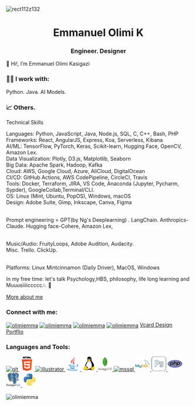 
![rect112z132](https://github.com/olimiemma/olimiemma/assets/98601170/109b1c04-65a9-4694-9f22-341253c2ec3f)

<h1 align="center"> Emmanuel Olimi K </h1>
<h3 align="center">  Engineer. Designer </h3>

👋 Hi!, I’m Emmanuel Olimi Kasigazi

<h3 align="left">   👨‍💻  I work with:</h3>
Python. Java. AI Models.

<h3 align="left"> 📈 Others. </h3>
Technical Skills

Languages: Python, JavaScript, Java, Node.js, SQL, C, C++, Bash, PHP
 <br>Frameworks: React, AngularJS, Express, Koa, Serverless, Kibana
 <br>AI/ML: TensorFlow, PyTorch, Keras, Scikit-learn, Hugging Face, OpenCV, Amazon Lex.
 <br>Data Visualization: Plotly, D3.js, Matplotlib, Seaborn
 <br>Big Data: Apache Spark, Hadoop, Kafka
 <br>Cloud: AWS, Google Cloud, Azure, AliCloud, DigitalOcean
 <br>CI/CD: GitHub Actions, AWS CodePipeline, CircleCI, Travis
 <br>Tools: Docker, Terraform, JIRA, VS Code, Anaconda (Jupyter, Pycharm, Sypder), GoogleCollab,Terminal/CLI. 
 <br>OS: Linux (Mint, Ubuntu, PopOS), Windows, macOS
 <br>Design: Adobe Suite, Gimp, Inkscape, Canva, Figma
           
<br> Prompt engineering = GPT(by Ng's Deeplearning) . LangChain.  Anthropics-Claude. Hugging face-Cohere, Amazon Lex,

<br>Music/Audio: FruityLoops, Adobe Audition, Audacity.
<br> Misc. Trello. ClickUp. 
 
 <br>Platforms: Linux Mintcinnamon  (Daily Driver), MacOS, Windows<br>
<p>

  
 In my free time: let's talk Psychology,HBS, philosophy, life long learning and Muuusiiiiccccc🎶. 🙂

<a href="https://linktr.ee/olimiemma">More about me</a>

  

<h3 align="left">Connect with me:</h3>
<p align="left">
 
<a href="https://twitter.com/olimiemma" target="blank"><img align="center" src="https://raw.githubusercontent.com/rahuldkjain/github-profile-readme-generator/master/src/images/icons/Social/twitter.svg" alt="olimiemma" height="30" width="40" /></a>
<a href="https://linkedin.com/in/olimiemma" target="blank"><img align="center" src="https://raw.githubusercontent.com/rahuldkjain/github-profile-readme-generator/master/src/images/icons/Social/linked-in-alt.svg" alt="olimiemma" height="30" width="40" /></a>
<a href="https://stackoverflow.com/users/olimiemma" target="blank"><img align="center" src="https://raw.githubusercontent.com/rahuldkjain/github-profile-readme-generator/master/src/images/icons/Social/stack-overflow.svg" alt="olimiemma" height="30" width="40" /></a>
<a href="https://fb.com/olimiemma" target="blank"><img align="center" src="https://raw.githubusercontent.com/rahuldkjain/github-profile-readme-generator/master/src/images/icons/Social/facebook.svg" alt="olimiemma" height="30" width="40" /></a>
<a href="https://olimi.wazigrouplimited.com"> Vcard </a>
<a href="http://olimiemma.wazigrouplimited.com/"> Design Portflio </a>
</p>

<h3 align="left">Languages and Tools:</h3>
<p align="left"> <a href="https://git-scm.com/" target="_blank" rel="noreferrer"> <img src="https://www.vectorlogo.zone/logos/git-scm/git-scm-icon.svg" alt="git" width="40" height="40"/> </a> <a href="https://www.w3.org/html/" target="_blank" rel="noreferrer"> <img src="https://raw.githubusercontent.com/devicons/devicon/master/icons/html5/html5-original-wordmark.svg" alt="html5" width="40" height="40"/> </a> <a href="https://www.adobe.com/in/products/illustrator.html" target="_blank" rel="noreferrer"> <img src="https://www.vectorlogo.zone/logos/adobe_illustrator/adobe_illustrator-icon.svg" alt="illustrator" width="40" height="40"/> </a> <a href="https://www.java.com" target="_blank" rel="noreferrer"> <img src="https://raw.githubusercontent.com/devicons/devicon/master/icons/java/java-original.svg" alt="java" width="40" height="40"/> </a> <a href="https://www.linux.org/" target="_blank" rel="noreferrer"> <img src="https://raw.githubusercontent.com/devicons/devicon/master/icons/linux/linux-original.svg" alt="linux" width="40" height="40"/> </a> <a href="https://www.mongodb.com/" target="_blank" rel="noreferrer"> <img src="https://raw.githubusercontent.com/devicons/devicon/master/icons/mongodb/mongodb-original-wordmark.svg" alt="mongodb" width="40" height="40"/> </a> <a href="https://www.microsoft.com/en-us/sql-server" target="_blank" rel="noreferrer"> <img src="https://www.svgrepo.com/show/303229/microsoft-sql-server-logo.svg" alt="mssql" width="40" height="40"/> </a> <a href="https://www.mysql.com/" target="_blank" rel="noreferrer"> <img src="https://raw.githubusercontent.com/devicons/devicon/master/icons/mysql/mysql-original-wordmark.svg" alt="mysql" width="40" height="40"/> </a> <a href="https://www.photoshop.com/en" target="_blank" rel="noreferrer"> <img src="https://raw.githubusercontent.com/devicons/devicon/master/icons/photoshop/photoshop-line.svg" alt="photoshop" width="40" height="40"/> </a> <a href="https://www.php.net" target="_blank" rel="noreferrer"> <img src="https://raw.githubusercontent.com/devicons/devicon/master/icons/php/php-original.svg" alt="php" width="40" height="40"/> </a> <a href="https://www.postgresql.org" target="_blank" rel="noreferrer"> <img src="https://raw.githubusercontent.com/devicons/devicon/master/icons/postgresql/postgresql-original-wordmark.svg" alt="postgresql" width="40" height="40"/> </a> <a href="https://www.python.org" target="_blank" rel="noreferrer"> <img src="https://raw.githubusercontent.com/devicons/devicon/master/icons/python/python-original.svg" alt="python" width="40" height="40"/> </a> </p>

<p><img align="center" src="https://github-readme-stats.vercel.app/api/top-langs?username=olimiemma&show_icons=true&locale=en&layout=compact" alt="olimiemma" /></p>

